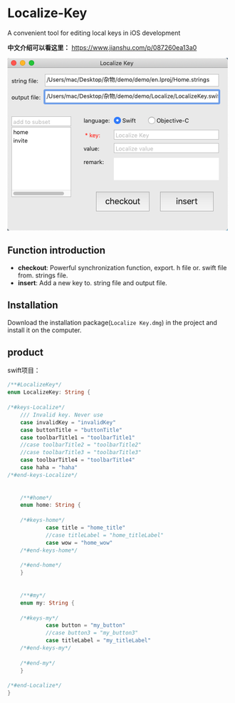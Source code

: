 # Localize-Key
A convenient tool for editing local keys in iOS development

**中文介绍可以看这里：**
https://www.jianshu.com/p/087260ea13a0

![img](https://github.com/CoconutGZ/Localize-Key/blob/master/20181224-164023.png)



Function introduction
-------------------
- **checkout**: Powerful synchronization function, export. h file or. swift file from. strings file.
- **insert**: Add a new key to. string file and output file.

Installation
--------------------
Download the installation package(`Localize Key.dmg`) in the project and install it on the computer.

product
----------------------
swift项目：
``` swift
/**#LocalizeKey*/
enum LocalizeKey: String {

/*#keys-Localize*/
	/// Invalid key. Never use
	case invalidKey = "invalidKey"
	case buttonTitle = "buttonTitle"
	case toolbarTitle1 = "toolbarTitle1"
	//case toolbarTitle2 = "toolbarTitle2"
	//case toolbarTitle3 = "toolbarTitle3"
	case toolbarTitle4 = "toolbarTitle4"
	case haha = "haha"
/*#end-keys-Localize*/


	/**#home*/
	enum home: String {

	/*#keys-home*/
			case title = "home_title"
			//case titleLabel = "home_titleLabel"
			case wow = "home_wow"
	/*#end-keys-home*/

	/*#end-home*/
	}


	/**#my*/
	enum my: String {

	/*#keys-my*/
			case button = "my_button"
			//case button3 = "my_button3"
			case titleLabel = "my_titleLabel"
	/*#end-keys-my*/

	/*#end-my*/
	}

/*#end-Localize*/
}

```

